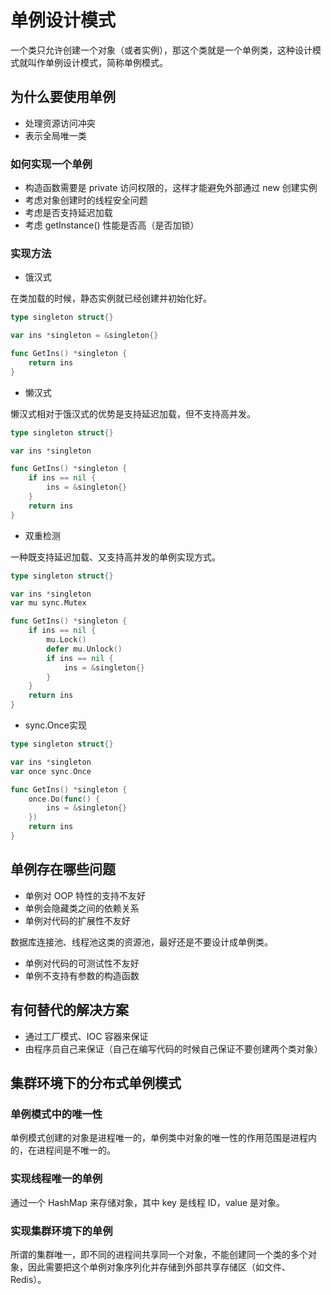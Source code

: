 # 单例设计模式

一个类只允许创建一个对象（或者实例），那这个类就是一个单例类，这种设计模式就叫作单例设计模式，简称单例模式。


## 为什么要使用单例

* 处理资源访问冲突
* 表示全局唯一类

### 如何实现一个单例

* 构造函数需要是 private 访问权限的，这样才能避免外部通过 new 创建实例
* 考虑对象创建时的线程安全问题
* 考虑是否支持延迟加载
* 考虑 getInstance() 性能是否高（是否加锁）

### 实现方法

* 饿汉式

在类加载的时候，静态实例就已经创建并初始化好。

```go
type singleton struct{}

var ins *singleton = &singleton{}

func GetIns() *singleton {
	return ins
}
```

* 懒汉式

懒汉式相对于饿汉式的优势是支持延迟加载，但不支持高并发。

```go
type singleton struct{}

var ins *singleton

func GetIns() *singleton {
	if ins == nil {
		ins = &singleton{}
	}
	return ins
}
```

* 双重检测

一种既支持延迟加载、又支持高并发的单例实现方式。

```go
type singleton struct{}

var ins *singleton
var mu sync.Mutex

func GetIns() *singleton {
	if ins == nil {
		mu.Lock()
		defer mu.Unlock()
		if ins == nil {
			ins = &singleton{}
		}
	}
	return ins
}
```

* sync.Once实现

```go
type singleton struct{}

var ins *singleton
var once sync.Once

func GetIns() *singleton {
	once.Do(func() {
		ins = &singleton{}
	})
	return ins
}
```


## 单例存在哪些问题

* 单例对 OOP 特性的支持不友好
* 单例会隐藏类之间的依赖关系
* 单例对代码的扩展性不友好

数据库连接池、线程池这类的资源池，最好还是不要设计成单例类。

* 单例对代码的可测试性不友好
* 单例不支持有参数的构造函数


## 有何替代的解决方案

* 通过工厂模式、IOC 容器来保证
* 由程序员自己来保证（自己在编写代码的时候自己保证不要创建两个类对象）


## 集群环境下的分布式单例模式


### 单例模式中的唯一性

单例模式创建的对象是进程唯一的，单例类中对象的唯一性的作用范围是进程内的，在进程间是不唯一的。

### 实现线程唯一的单例

通过一个 HashMap 来存储对象，其中 key 是线程 ID，value 是对象。

### 实现集群环境下的单例

所谓的集群唯一，即不同的进程间共享同一个对象，不能创建同一个类的多个对象，因此需要把这个单例对象序列化并存储到外部共享存储区（如文件、Redis）。
